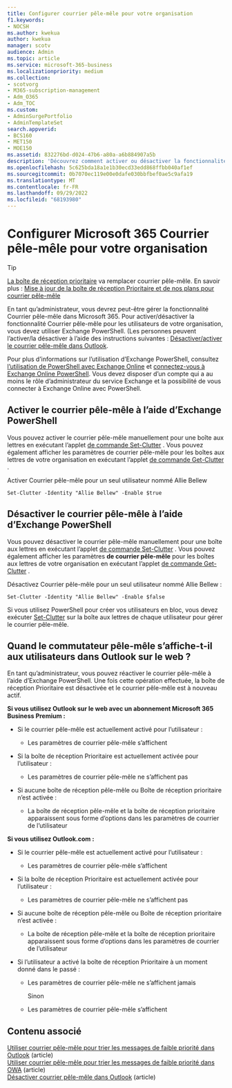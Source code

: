 ```yaml
---
title: Configurer courrier pêle-mêle pour votre organisation
f1.keywords:
- NOCSH
ms.author: kwekua
author: kwekua
manager: scotv
audience: Admin
ms.topic: article
ms.service: microsoft-365-business
ms.localizationpriority: medium
ms.collection:
- scotvorg
- M365-subscription-management
- Adm_O365
- Adm_TOC
ms.custom:
- AdminSurgePortfolio
- AdminTemplateSet
search.appverid:
- BCS160
- MET150
- MOE150
ms.assetid: 832276bd-d024-47b6-a80a-a6b884907a5b
description: 'Découvrez comment activer ou désactiver la fonctionnalité Courrier pêle-mêle pour tous les utilisateurs ou certains utilisateurs de votre organisation, à l’aide d’Exchange PowerShell. '
ms.openlocfilehash: 5c625bda18a1e1b30ecd33edd868ffbb040af1ef
ms.sourcegitcommit: 0b7070ec119e00e0dafe030bbfbef0ae5c9afa19
ms.translationtype: MT
ms.contentlocale: fr-FR
ms.lasthandoff: 09/29/2022
ms.locfileid: "68193980"
---
```

# <a name="configure-microsoft-365-clutter-for-your-organization"></a>Configurer Microsoft 365 Courrier pêle-mêle pour votre organisation

> [!TIP]
> [La boîte de réception prioritaire](../setup/configure-focused-inbox.md) va remplacer courrier pêle-mêle. En savoir plus : [Mise à jour de la boîte de réception Prioritaire et de nos plans pour courrier pêle-mêle](https://techcommunity.microsoft.com/t5/Outlook-Blog/Update-on-Focused-Inbox-and-our-plans-for-Clutter/ba-p/136448)
  
En tant qu’administrateur, vous devrez peut-être gérer la fonctionnalité Courrier pêle-mêle dans Microsoft 365. Pour activer/désactiver la fonctionnalité Courrier pêle-mêle pour les utilisateurs de votre organisation, vous devez utiliser Exchange PowerShell. (Les personnes peuvent l’activer/la désactiver à l’aide des instructions suivantes : [Désactiver/activer le courrier pêle-mêle dans Outlook](https://support.microsoft.com/office/a9c72a77-1bc4-40e6-ba6d-103c1d1aba4c).
  
Pour plus d’informations sur l’utilisation d’Exchange PowerShell, consultez [l’utilisation de PowerShell avec Exchange Online](/powershell/exchange/exchange-online-powershell) et [connectez-vous à Exchange Online PowerShell](/powershell/exchange/connect-to-exchange-online-powershell). Vous devez disposer d’un compte qui a au moins le rôle d’administrateur du service Exchange et la possibilité de vous connecter à Exchange Online avec PowerShell. 
  
## <a name="turn-clutter-on-using-exchange-powershell"></a>Activer le courrier pêle-mêle à l’aide d’Exchange PowerShell

Vous pouvez activer le courrier pêle-mêle manuellement pour une boîte aux lettres en exécutant l’applet [de commande Set-Clutter](/powershell/module/exchange/set-clutter) . Vous pouvez également afficher les paramètres de courrier pêle-mêle pour les boîtes aux lettres de votre organisation en exécutant l’applet [de commande Get-Clutter](/powershell/module/exchange/get-clutter) . 
  
Activer Courrier pêle-mêle pour un seul utilisateur nommé Allie Bellew
    
`Set-Clutter -Identity "Allie Bellew" -Enable $true`


## <a name="turn-clutter-off-using-exchange-powershell"></a>Désactiver le courrier pêle-mêle à l’aide d’Exchange PowerShell

Vous pouvez désactiver le courrier pêle-mêle manuellement pour une boîte aux lettres en exécutant l’applet [de commande Set-Clutter](/powershell/module/exchange/set-clutter) . Vous pouvez également afficher les paramètres **de courrier pêle-mêle** pour les boîtes aux lettres de votre organisation en exécutant l’applet [de commande Get-Clutter](/powershell/module/exchange/get-clutter) . 
  
Désactivez Courrier pêle-mêle pour un seul utilisateur nommé Allie Bellew :
    
`Set-Clutter -Identity "Allie Bellew" -Enable $false`

Si vous utilisez PowerShell pour créer vos utilisateurs en bloc, vous devez exécuter [Set-Clutter](/powershell/module/exchange/set-clutter) sur la boîte aux lettres de chaque utilisateur pour gérer le courrier pêle-mêle. 
  
## <a name="when-does-the-clutter-onoff-switch-appear-to-users-in-outlook-on-the-web"></a>Quand le commutateur pêle-mêle s’affiche-t-il aux utilisateurs dans Outlook sur le web ?
<a name="bkmk_onoff"> </a>

En tant qu’administrateur, vous pouvez réactiver le courrier pêle-mêle à l’aide d’Exchange PowerShell. Une fois cette opération effectuée, la boîte de réception Prioritaire est désactivée et le courrier pêle-mêle est à nouveau actif. 
  
 **Si vous utilisez Outlook sur le web avec un abonnement Microsoft 365 Business Premium :**
  
- Si le courrier pêle-mêle est actuellement activé pour l’utilisateur : 
    
  - Les paramètres de courrier pêle-mêle s’affichent
    
- Si la boîte de réception Prioritaire est actuellement activée pour l’utilisateur : 
    
  - Les paramètres de courrier pêle-mêle ne s’affichent pas
    
- Si aucune boîte de réception pêle-mêle ou Boîte de réception prioritaire n’est activée : 
    
  - La boîte de réception pêle-mêle et la boîte de réception prioritaire apparaissent sous forme d’options dans les paramètres de courrier de l’utilisateur
    
 **Si vous utilisez Outlook.com :**
  
- Si le courrier pêle-mêle est actuellement activé pour l’utilisateur : 
    
  - Les paramètres de courrier pêle-mêle s’affichent
    
- Si la boîte de réception Prioritaire est actuellement activée pour l’utilisateur : 
    
  - Les paramètres de courrier pêle-mêle ne s’affichent pas
    
- Si aucune boîte de réception pêle-mêle ou Boîte de réception prioritaire n’est activée : 
    
  - La boîte de réception pêle-mêle et la boîte de réception prioritaire apparaissent sous forme d’options dans les paramètres de courrier de l’utilisateur
    
- Si l’utilisateur a activé la boîte de réception Prioritaire à un moment donné dans le passé :
    
  - Les paramètres de courrier pêle-mêle ne s’affichent jamais
    
    Sinon 
    
  - Les paramètres de courrier pêle-mêle s’affichent
    
## <a name="related-content"></a>Contenu associé

[Utiliser courrier pêle-mêle pour trier les messages de faible priorité dans Outlook](https://support.microsoft.com/office/7b50c5db-7704-4e55-8a1b-dfc7bf1eafa0) (article)\
[Utiliser courrier pêle-mêle pour trier les messages de faible priorité dans OWA](https://support.microsoft.com/office/fe4d64ca-bf73-48f1-91b4-9a659e008bce) (article)\
[Désactiver courrier pêle-mêle dans Outlook](https://support.microsoft.com/office/a9c72a77-1bc4-40e6-ba6d-103c1d1aba4c) (article)
